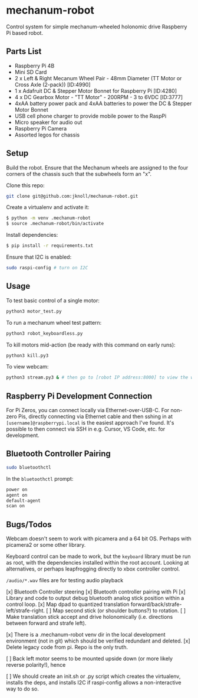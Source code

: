 # mechanum-robot
Control system for simple mechanum-wheeled holonomic drive Raspberry Pi based robot.

## Parts List
- Raspberry Pi 4B
- Mini SD Card
- 2 x Left & Right Mecanum Wheel Pair - 48mm Diameter (TT Motor or Cross Axle (2-pack)) [ID:4990]
- 1 x Adafruit DC & Stepper Motor Bonnet for Raspberry Pi [ID:4280]
- 4 x DC Gearbox Motor - "TT Motor" - 200RPM - 3 to 6VDC [ID:3777]
- 4xAA battery power pack and 4xAA batteries to power the DC & Stepper Motor Bonnet
- USB cell phone charger to provide mobile power to the RaspPi
- Micro speaker for audio out
- Raspberry Pi Camera
- Assorted legos for chassis


## Setup
Build the robot. Ensure that the Mechanum wheels are assigned to the four corners of the chassis such that the subwheels form an "x".

Clone this repo:

``` bash
git clone git@github.com:jknoll/mechanum-robot.git
```

Create a virtualenv and activate it:

```bash
$ python -m venv .mechanum-robot
$ source .mechanum-robot/bin/activate
```

Install dependencies:
```bash
$ pip install -r requirements.txt
```

Ensure that I2C is enabled:
```bash
sudo raspi-config # turn on I2C
```

## Usage
To test basic control of a single motor:
```bash
python3 motor_test.py
```

To run a mechanum wheel test pattern:
```bash
python3 robot_keyboardless.py
```
To kill motors mid-action (be ready with this command on early runs):
```bash
python3 kill.py3
```

To view webcam:
```bash
python3 stream.py3 & # then go to [robot IP address:8000] to view the webcam
```

## Raspberry Pi Development Connection

For Pi Zeros, you can connect locally via Ethernet-over-USB-C. For non-zero Pis, directly connecting via Ethernet cable and then sshing in at `[username]@raspberrypi.local` is the easiest approach I've found. It's possible to then connect via SSH in e.g. Cursor, VS Code, etc. for development.

## Bluetooth Controller Pairing
```bash
sudo bluetoothctl
```

In the `bluetoothctl` prompt:
```bash
power on
agent on
default-agent
scan on
```

## Bugs/Todos
Webcam doesn't seem to work with picamera and a 64 bit OS. Perhaps with picamera2 or some other library.

Keyboard control can be made to work, but the `keyboard` library must be run as root, with the dependencies installed within the root account. Looking at alternatives, or perhaps leapfrogging directly to xbox controller control.

`/audio/*.wav` files are for testing audio playback

[x] Bluetooth Controller steering
  [x] Bluetooth controller pairing with Pi
  [x] Library and code to output debug bluetooth analog stick position within a control loop.
  [x] Map dpad to quantized translation forward/back/strafe-left/strafe-right.
  [ ] Map second stick (or shoulder buttons?) to rotation.
  [ ] Make translation stick accept and drive holonomically (i.e. directions between forward and strafe left).

[x] There is a .mechanum-robot venv dir in the local development environment (not in git) which should be verified redundant and deleted.
[x] Delete legacy code from pi. Repo is the only truth.

[ ] Back left motor seems to be mounted upside down (or more likely reverse polarity!), hence 

[ ] We should create an init.sh or .py script which creates the virtualenv, installs the deps, and installs I2C if raspi-config allows a non-interactive way to do so. 
